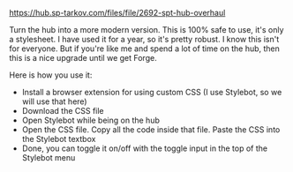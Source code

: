 https://hub.sp-tarkov.com/files/file/2692-spt-hub-overhaul

Turn the hub into a more modern version. This is 100% safe to use, it's only a stylesheet. I have used it for a year, so it's pretty robust. I know this isn't for everyone. But if you're like me and spend a lot of time on the hub, then this is a nice upgrade until we get Forge.

Here is how you use it:

- Install a browser extension for using custom CSS (I use Stylebot, so we will use that here)
- Download the CSS file
- Open Stylebot while being on the hub
- Open the CSS file. Copy all the code inside that file. Paste the CSS into the Stylebot textbox
- Done, you can toggle it on/off with the toggle input in the top of the Stylebot menu
